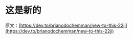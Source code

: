 # 这是新的

原文：[https://dev.to/brianodochemman/new-to-this-22ji](https://dev.to/brianodochemman/new-to-this-22ji)